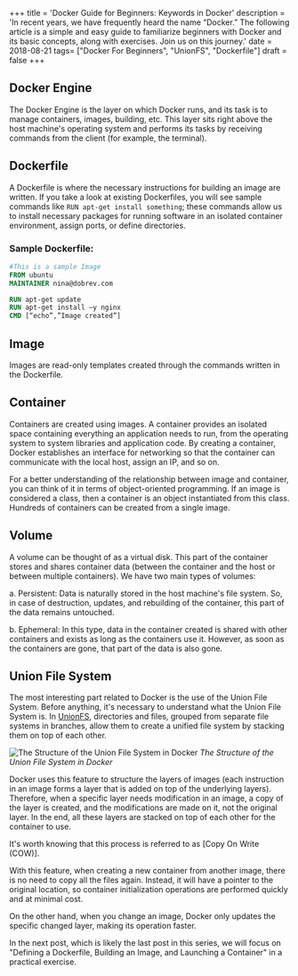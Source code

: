+++
title = 'Docker Guide for Beginners: Keywords in Docker'
description = 'In recent years, we have frequently heard the name “Docker.” The following article is a simple and easy guide to familiarize beginners with Docker and its basic concepts, along with exercises. Join us on this journey.'
date = 2018-08-21
tags= ["Docker For Beginners", "UnionFS", "Dockerfile"]
draft = false
+++

## Docker Engine

The Docker Engine is the layer on which Docker runs, and its task is to manage containers, images, building, etc. This layer sits right above the host machine's operating system and performs its tasks by receiving commands from the client (for example, the terminal).

## Dockerfile

A Dockerfile is where the necessary instructions for building an image are written. If you take a look at existing Dockerfiles, you will see sample commands like `RUN apt-get install something`; these commands allow us to install necessary packages for running software in an isolated container environment, assign ports, or define directories.

### Sample Dockerfile:
```dockerfile
#This is a sample Image 
FROM ubuntu 
MAINTAINER nina@dobrev.com

RUN apt-get update 
RUN apt-get install –y nginx 
CMD [“echo”,”Image created”] 
```

## Image

Images are read-only templates created through the commands written in the Dockerfile.

## Container

Containers are created using images. A container provides an isolated space containing everything an application needs to run, from the operating system to system libraries and application code. By creating a container, Docker establishes an interface for networking so that the container can communicate with the local host, assign an IP, and so on.

For a better understanding of the relationship between image and container, you can think of it in terms of object-oriented programming. If an image is considered a class, then a container is an object instantiated from this class. Hundreds of containers can be created from a single image.

## Volume

A volume can be thought of as a virtual disk. This part of the container stores and shares container data (between the container and the host or between multiple containers). We have two main types of volumes:

a. Persistent: Data is naturally stored in the host machine's file system. So, in case of destruction, updates, and rebuilding of the container, this part of the data remains untouched.

b. Ephemeral: In this type, data in the container created is shared with other containers and exists as long as the containers use it. However, as soon as the containers are gone, that part of the data is also gone.

## Union File System

The most interesting part related to Docker is the use of the Union File System. Before anything, it's necessary to understand what the Union File System is. In [UnionFS](https://en.wikipedia.org/wiki/UnionFS), directories and files, grouped from separate file systems in branches, allow them to create a unified file system by stacking them on top of each other.

![The Structure of the Union File System in Docker](/images/overlay_constructs.jpg)
*The Structure of the Union File System in Docker*

Docker uses this feature to structure the layers of images (each instruction in an image forms a layer that is added on top of the underlying layers). Therefore, when a specific layer needs modification in an image, a copy of the layer is created, and the modifications are made on it, not the original layer. In the end, all these layers are stacked on top of each other for the container to use.

It's worth knowing that this process is referred to as [Copy On Write (COW)].

With this feature, when creating a new container from another image, there is no need to copy all the files again. Instead, it will have a pointer to the original location, so container initialization operations are performed quickly and at minimal cost.

On the other hand, when you change an image, Docker only updates the specific changed layer, making its operation faster.

In the next post, which is likely the last post in this series, we will focus on "Defining a Dockerfile, Building an Image, and Launching a Container" in a practical exercise.

